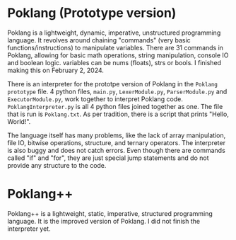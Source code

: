 # Poklang (Prototype version)
Poklang is a lightweight, dynamic, imperative, unstructured programming language. It revolves around chaining "commands" (very basic functions/instructions) to manipulate variables. There are 31 commands in Poklang, allowing for basic math operations, string manipulation, console IO and boolean logic. variables can be nums (floats), strs or bools. I finished making this on February 2, 2024.

There is an interpreter for the prototpe version of Poklang in the ```Poklang prototype``` file. 4 python files, ```main.py```, ```LexerModule.py```, ```ParserModule.py``` and ```ExecutorModule.py```, work together to interpret Poklang code. ```PoklangInterpreter.py``` is all 4 python files joined together as one. The file that is run is ```Poklang.txt```. As per tradition, there is a script that prints "Hello, World!".

The language itself has many problems, like the lack of array manipulation, file IO, bitwise operations, structure, and ternary operators. The interpreter is also buggy and does not catch errors. Even though there are commands called "if" and "for", they are just special jump statements and do not provide any structure to the code.

# Poklang++
Poklang++ is a lightweight, static, imperative, structured programming language. It is the improved version of Poklang. I did not finish the interpreter yet.
